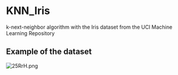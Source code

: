 # KNN_Iris
k-next-neighbor algorithm with the Iris dataset from the UCI Machine Learning Repository

## Example of the dataset
<img src="https://picr.eu/images/2020/12/01/25RrH.png" alt="25RrH.png" border="0" />
